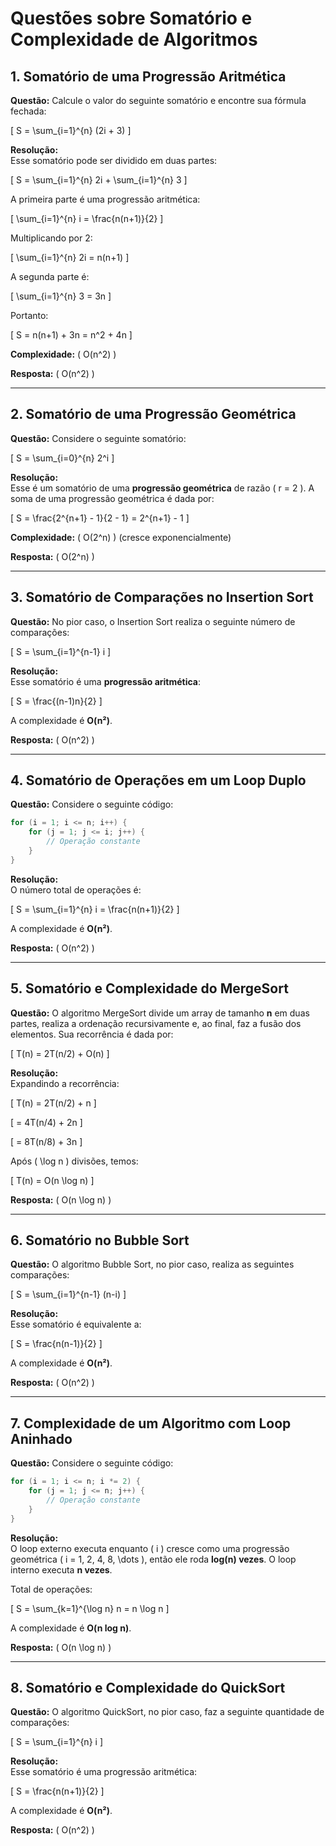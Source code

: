 # Questões sobre Somatório e Complexidade de Algoritmos

## 1. Somatório de uma Progressão Aritmética
**Questão:**
Calcule o valor do seguinte somatório e encontre sua fórmula fechada:

\[
S = \sum_{i=1}^{n} (2i + 3)
\]

**Resolução:**  
Esse somatório pode ser dividido em duas partes:

\[
S = \sum_{i=1}^{n} 2i + \sum_{i=1}^{n} 3
\]

A primeira parte é uma progressão aritmética:

\[
\sum_{i=1}^{n} i = \frac{n(n+1)}{2}
\]

Multiplicando por 2:

\[
\sum_{i=1}^{n} 2i = n(n+1)
\]

A segunda parte é:

\[
\sum_{i=1}^{n} 3 = 3n
\]

Portanto:

\[
S = n(n+1) + 3n = n^2 + 4n
\]

**Complexidade:** \( O(n^2) \)

**Resposta:** \( O(n^2) \)

---

## 2. Somatório de uma Progressão Geométrica
**Questão:**
Considere o seguinte somatório:

\[
S = \sum_{i=0}^{n} 2^i
\]

**Resolução:**  
Esse é um somatório de uma **progressão geométrica** de razão \( r = 2 \). A soma de uma progressão geométrica é dada por:

\[
S = \frac{2^{n+1} - 1}{2 - 1} = 2^{n+1} - 1
\]

**Complexidade:** \( O(2^n) \) (cresce exponencialmente)

**Resposta:** \( O(2^n) \)

---

## 3. Somatório de Comparações no Insertion Sort
**Questão:**
No pior caso, o Insertion Sort realiza o seguinte número de comparações:

\[
S = \sum_{i=1}^{n-1} i
\]

**Resolução:**  
Esse somatório é uma **progressão aritmética**:

\[
S = \frac{(n-1)n}{2}
\]

A complexidade é **O(n²)**.

**Resposta:** \( O(n^2) \)

---

## 4. Somatório de Operações em um Loop Duplo
**Questão:**
Considere o seguinte código:

```c
for (i = 1; i <= n; i++) {
    for (j = 1; j <= i; j++) {
        // Operação constante
    }
}
```

**Resolução:**  
O número total de operações é:

\[
S = \sum_{i=1}^{n} i = \frac{n(n+1)}{2}
\]

A complexidade é **O(n²)**.

**Resposta:** \( O(n^2) \)

---

## 5. Somatório e Complexidade do MergeSort
**Questão:**
O algoritmo MergeSort divide um array de tamanho **n** em duas partes, realiza a ordenação recursivamente e, ao final, faz a fusão dos elementos. Sua recorrência é dada por:

\[
T(n) = 2T(n/2) + O(n)
\]

**Resolução:**  
Expandindo a recorrência:

\[
T(n) = 2T(n/2) + n
\]

\[
= 4T(n/4) + 2n
\]

\[
= 8T(n/8) + 3n
\]

Após \( \log n \) divisões, temos:

\[
T(n) = O(n \log n)
\]

**Resposta:** \( O(n \log n) \)

---

## 6. Somatório no Bubble Sort
**Questão:**
O algoritmo Bubble Sort, no pior caso, realiza as seguintes comparações:

\[
S = \sum_{i=1}^{n-1} (n-i)
\]

**Resolução:**  
Esse somatório é equivalente a:

\[
S = \frac{n(n-1)}{2}
\]

A complexidade é **O(n²)**.

**Resposta:** \( O(n^2) \)

---

## 7. Complexidade de um Algoritmo com Loop Aninhado
**Questão:**
Considere o seguinte código:

```c
for (i = 1; i <= n; i *= 2) {
    for (j = 1; j <= n; j++) {
        // Operação constante
    }
}
```

**Resolução:**  
O loop externo executa enquanto \( i \) cresce como uma progressão geométrica \( i = 1, 2, 4, 8, \dots \), então ele roda **log(n) vezes**. O loop interno executa **n vezes**.  

Total de operações:

\[
S = \sum_{k=1}^{\log n} n = n \log n
\]

A complexidade é **O(n log n)**.

**Resposta:** \( O(n \log n) \)

---

## 8. Somatório e Complexidade do QuickSort
**Questão:**
O algoritmo QuickSort, no pior caso, faz a seguinte quantidade de comparações:

\[
S = \sum_{i=1}^{n} i
\]

**Resolução:**  
Esse somatório é uma progressão aritmética:

\[
S = \frac{n(n+1)}{2}
\]

A complexidade é **O(n²)**.

**Resposta:** \( O(n^2) \)

